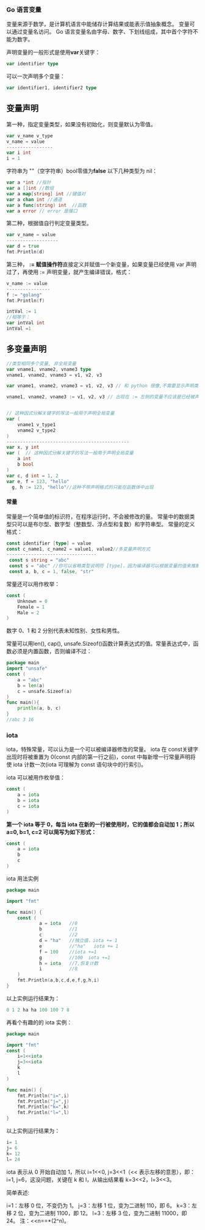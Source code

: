 ### Go 语言变量
变量来源于数学，是计算机语言中能储存计算结果或能表示值抽象概念。
变量可以通过变量名访问。
Go 语言变量名由字母、数字、下划线组成，其中首个字符不能为数字。

声明变量的一般形式是使用**var**关键字：
```go
var identifier type
```
可以一次声明多个变量：
```GO
var identifier1, identifier2 type
```

## 变量声明
第一种，指定变量类型，如果没有初始化，则变量默认为零值。

```go
var v_name v_type
v_name = value
-----------------
var i int
i = 1
```
字符串为 ""（空字符串）bool零值为**false**
以下几种类型为 nil：
```GO
var a *int //指针
var a []int //数组
var a map[string] int //键值对
var a chan int //通道
var a func(string) int  //函数
var a error // error 是接口
```
第二种，根据值自行判定变量类型。
```go
var v_name = value
-------------------
var d = true
fmt.Println(d)
```

第三种， **:= 赋值操作符**直接定义并赋值一个新变量，如果变量已经使用 var 声明过了，再使用 := 声明变量，就产生编译错误，格式：
``` go
v_name := value
----------------
f := "golang"
fmt.Println(f)

intVal := 1
//相等于：
var intVal int 
intVal =1 
```

## 多变量声明
```go
//类型相同多个变量, 非全局变量
var vname1, vname2, vname3 type
vname1, vname2, vname3 = v1, v2, v3

var vname1, vname2, vname3 = v1, v2, v3 // 和 python 很像,不需要显示声明类型，自动推断

vname1, vname2, vname3 := v1, v2, v3 // 出现在 := 左侧的变量不应该是已经被声明过的，否则会导致编译错误


// 这种因式分解关键字的写法一般用于声明全局变量
var (
    vname1 v_type1
    vname2 v_type2
)
---------------------------------------------
var x, y int
var (  // 这种因式分解关键字的写法一般用于声明全局变量
    a int
    b bool
)
var c, d int = 1, 2
var e, f = 123, "hello"
  g, h := 123, "hello"//这种不带声明格式的只能在函数体中出现
```

#### 常量
常量是一个简单值的标识符，在程序运行时，不会被修改的量。
常量中的数据类型只可以是布尔型、数字型（整数型、浮点型和复数）和字符串型。
常量的定义格式：
```GO
const identifier [type] = value
const c_name1, c_name2 = value1, value2//多变量声明方式
---------------------------------
 const s string = "abc"
 const s = "abc" //你可以省略类型说明符 [type]，因为编译器可以根据变量的值来推断其类型。
 const a, b, c = 1, false, "str"
```
常量还可以用作枚举：
```go
const (
    Unknown = 0
    Female = 1
    Male = 2
)
```
数字 0、1 和 2 分别代表未知性别、女性和男性。

常量可以用len(), cap(), unsafe.Sizeof()函数计算表达式的值。常量表达式中，函数必须是内置函数，否则编译不过：
```go
package main
import "unsafe"
const (
    a = "abc"
    b = len(a)
    c = unsafe.Sizeof(a)
)
func main(){
    println(a, b, c)
}
//abc 3 16
```

### iota

iota，特殊常量，可以认为是一个可以被编译器修改的常量。
iota 在 const关键字出现时将被重置为 0(const 内部的第一行之前)，const 中每新增一行常量声明将使 iota 计数一次(iota 可理解为 const 语句块中的行索引)。

iota 可以被用作枚举值：
```go
const (
    a = iota
    b = iota
    c = iota
)
```
**第一个 iota 等于 0，每当 iota 在新的一行被使用时，它的值都会自动加 1；所以 a=0, b=1, c=2 可以简写为如下形式：**
```go
const (
    a = iota
    b
    c
)
```
iota 用法实例
```go
package main

import "fmt"

func main() {
    const (
            a = iota   //0
            b          //1
            c          //2
            d = "ha"   //独立值，iota += 1
            e          //"ha"   iota += 1
            f = 100    //iota +=1
            g          //100  iota +=1
            h = iota   //7,恢复计数
            i          //8
    )
    fmt.Println(a,b,c,d,e,f,g,h,i)
}
```
以上实例运行结果为：
```go
0 1 2 ha ha 100 100 7 8
```
再看个有趣的的 iota 实例：
```go
package main

import "fmt"
const (
    i=1<<iota
    j=3<<iota
    k
    l
)

func main() {
    fmt.Println("i=",i)
    fmt.Println("j=",j)
    fmt.Println("k=",k)
    fmt.Println("l=",l)
}
```

以上实例运行结果为：
```go
i= 1
j= 6
k= 12
l= 24
```
iota 表示从 0 开始自动加 1，所以 i=1<<0, j=3<<1（<< 表示左移的意思），即：i=1, j=6，这没问题，关键在 k 和 l，从输出结果看 k=3<<2，l=3<<3。

简单表述:

i=1：左移 0 位，不变仍为 1。
j=3：左移 1 位，变为二进制 110，即 6。
k=3：左移 2 位，变为二进制 1100，即 12。
l=3：左移 3 位，变为二进制 11000，即 24。
注：<<n==*(2^n)。



